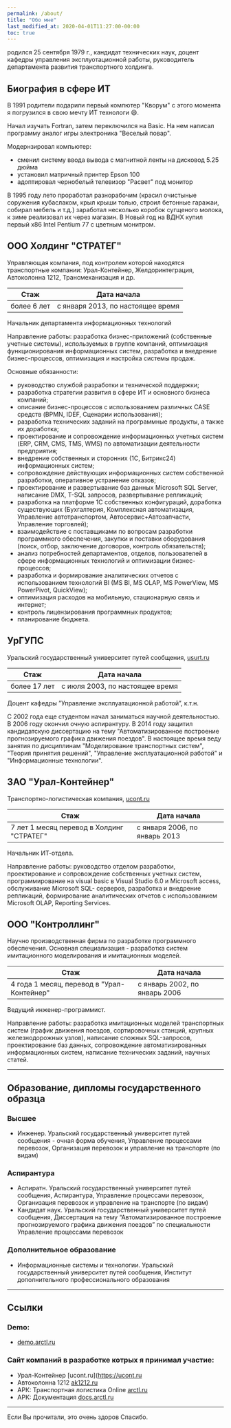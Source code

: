 ```yaml
---
permalink: /about/
title: "Обо мне"
last_modified_at: 2020-04-01T11:27:00-00:00
toc: true
---
```


родился 25 сентября 1979 г.,
кандидат технических наук, доцент кафедры управления эксплуотационной работы,
руководитель департамента развития транспортного холдинга.

## Биография в сфере ИТ

В 1991 родители подарили первый компютер "Кворум"
с этого момента я погрузился в свою мечту ИТ технологи :smile:.

Начал изучать Fortran, затем переключился на Basic.
На нем написал программу аналог игры электроника "Веселый повар".

Модернзировал компьютер:
- сменил систему ввода вывода с магнитной ленты на дисковод 5.25 дюйма
- установил матричный принтер Epson 100
- адоптировал чернобелый телевизор "Расвет" под монитор

В 1995 году лето проработал разнорабочим (красил очистыные соружения кубаслаком, крыл крыши толью, строил бетонные гаражаи, собирал мебель и т.д.) заработал несколько коробок сугщеного молока, к зиме реализовал их через магазин.
В Новый год на ВДНХ купил первый x86 Intel Pentium 77 с цветным монитром.

## ООО Холдинг "СТРАТЕГ"

Управляющая компания, под контролем которой находятся транспортные компании: Урал-Контейнер, Желдоринтеграция, Автоколонна 1212, Трансмеханизация и др.

| Стаж | Дата начала |
| --- | --- |
| более 6 лет | с января 2013, по настоящее время |

Начальник департамента информационных технологий

Направление работы: разработка бизнес-приложений (собственные учетные системы), используемых в группе компаний, оптимизация функционирования информационных систем, разработка и внедрение бизнес-процессов, оптимизация и настройка системы продаж.

Основные обязанности:
- руководство службой разработки и технической поддержки;
- разработка стратегии развития в сфере ИТ и основного бизнеса компаний;
- описание бизнес-процессов с использованием различных CASE средств
  (BPMN, IDEF, Сценарии использования);
- разработка технических заданий на программные продукты, а также их доработка;
- проектирование и сопровождение информационных учетных систем
   (ERP, CRM, CMS, TMS, WMS) по автоматизации деятельности предприятия;
- внедрение собственных и сторонних (1С, Битрикс24) информационных систем;
- сопровождение действующих информационных систем собственной разработки,
  оперативное устранение отказов;
- проектирование и развертывание баз данных Microsoft SQL Server,
  написание DMX, T-SQL запросов, развертывание репликаций;
- разработка на платформе 1С собственных конфигураций, доработка существующих
   (Бухгалтерия, Комплексная автоматизация, Управление автотранспортом,
   Автосервис+Автозапчасти, Управление торговлей);
- взаимодействие с поставщиками по вопросам разработки программного обеспечения,
   закупки и поставки оборудования  (поиск, отбор, заключение договоров, контроль обязательств);
- анализ потребностей департаментов, отделов,
  пользователей в сфере информационных технологий и
  оптимизации бизнес-процессов;
- разработка и формирование аналитических отчетов с использованием технологий BI
  (MS BI, MS OLAP, MS PowerView, MS PowerPivot, QuickView);
- оптимизация расходов на мобильную, стационарную связь и интернет;
- контроль лицензирования программных продуктов;
- планирование бюджета.

## УрГУПС

Уральский государственный университет путей сообщения, [usurt.ru](https://usurt.ru)

| Стаж | Дата начала |
| --- | --- |
| более 17 лет | с июля 2003, по настоящее время |

Доцент кафедры ”Управление эксплуатационной работой”, к.т.н.

С 2002 года еще студентом начал заниматься научной деятельностью.
В 2006 году окончил очную аспирантуру. В 2014 году защитил кандидатскую диссертацию на тему "Автоматизированное построение прогнозируемого графика движения поездов".
В настоящее время веду занятия по дисциплинам "Моделирование транспортных систем", "Теория принятия решений", "Управление эксплуатационной работой" и "Информационные технологии".

## ЗАО "Урал-Контейнер"

Транспортно-логистическая компания, [ucont.ru](https://ucont.ru)

| Стаж | Дата начала |
| --- | --- |
| 7 лет 1 месяц перевод в Холдинг "СТРАТЕГ" | с января 2006, по январь 2013 |

Начальник ИТ-отдела.

Направление работы: руководство отделом разработки, проектирование и сопровождение собственных учетных систем, программирование на visual basic в Visual Studio 6.0 и Microsoft access, обслуживание Microsoft SQL- серверов, разработка и внедрение репликаций, формирование аналитических отчетов с использованием Microsoft OLAP, Reporting Services.

## ООО "Контроллинг"

Научно производственная фирма по разработке программного обеспечения.
Основная специализация - разработка систем имитационного моделирования и имитационных моделей.

| Стаж | Дата начала |
| --- | --- |
| 4 года 1 месяц, перевод в "Урал-Контейнер" | c январь 2002, по январь 2006 |

Ведущий инженер-программист.

Направление работы: разработка имитационных моделей транспортных систем (график движения поездов, сортировочных станций, крупных железнодорожных узлов), написание сложных SQL-запросов, проектирование баз данных, сопровождение автоматизированных информационных систем, написание технических заданий, научных статей.

---
## Образование, дипломы государственного образца

### Высшее
- Инженер. Уральский государственный университет путей сообщения - очная форма обучения, Управление процессами перевозок, Организация перевозок и управление на транспорте (по видам)

### Аспирантура
- Аспиратн. Уральский государственный университет путей сообщения, Аспирантура, Управление процессами перевозок, Организация перевозок и управление на транспорте (по видам)
- Кандидат наук. Уральский государственный университет путей сообщения,
Диссертация на тему “Автоматизированное построение прогнозируемого графика движения поездов” по специальности Управление процессами перевозок

### Дополнительное образование
- Информационные системы и технологии. Уральский государственный университет путей сообщения, Институт дополнительного профессионального образования

---

## Ссылки

### Demo:

- [demo.arctl.ru](https://demo.arctl.ru)

### Сайт компаний в разработке котрых я принимал участие:

- Урал-Контейнер [ucont.ru](https://ucont.ru
- Автоколонна 1212 [ak1212.ru](https://ak1212.ru)
- АРК: Транспортная логистика Online [arctl.ru](http://arctl.ru)
- АРК: Документация [docs.arctl.ru](http://docs.arctl.ru)

---

Если Вы прочитали, это очень здоров Спасибо.
